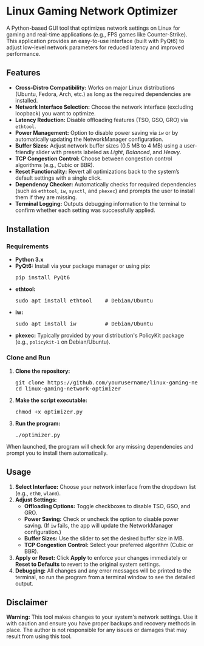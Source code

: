   <h1>Linux Gaming Network Optimizer</h1>
  <p>
    A Python-based GUI tool that optimizes network settings on Linux for gaming and real-time applications (e.g., FPS games like Counter-Strike). This application provides an easy-to-use interface (built with PyQt6) to adjust low-level network parameters for reduced latency and improved performance.
  </p>

  <h2>Features</h2>
  <ul>
    <li><strong>Cross-Distro Compatibility:</strong> Works on major Linux distributions (Ubuntu, Fedora, Arch, etc.) as long as the required dependencies are installed.</li>
    <li><strong>Network Interface Selection:</strong> Choose the network interface (excluding loopback) you want to optimize.</li>
    <li><strong>Latency Reduction:</strong> Disable offloading features (TSO, GSO, GRO) via <code>ethtool</code>.</li>
    <li><strong>Power Management:</strong> Option to disable power saving via <code>iw</code> or by automatically updating the NetworkManager configuration.</li>
    <li><strong>Buffer Sizes:</strong> Adjust network buffer sizes (0.5 MB to 4 MB) using a user-friendly slider with presets labeled as <em>Light</em>, <em>Balanced</em>, and <em>Heavy</em>.</li>
    <li><strong>TCP Congestion Control:</strong> Choose between congestion control algorithms (e.g., Cubic or BBR).</li>
    <li><strong>Reset Functionality:</strong> Revert all optimizations back to the system’s default settings with a single click.</li>
    <li><strong>Dependency Checker:</strong> Automatically checks for required dependencies (such as <code>ethtool</code>, <code>iw</code>, <code>sysctl</code>, and <code>pkexec</code>) and prompts the user to install them if they are missing.</li>
    <li><strong>Terminal Logging:</strong> Outputs debugging information to the terminal to confirm whether each setting was successfully applied.</li>
  </ul>

  <h2>Installation</h2>
  <h3>Requirements</h3>
  <ul>
    <li><strong>Python 3.x</strong></li>
    <li>
      <strong>PyQt6:</strong> Install via your package manager or using pip:
      <pre>pip install PyQt6</pre>
    </li>
    <li>
      <strong>ethtool:</strong>
      <pre>sudo apt install ethtool    # Debian/Ubuntu</pre>
    </li>
    <li>
      <strong>iw:</strong>
      <pre>sudo apt install iw         # Debian/Ubuntu</pre>
    </li>
    <li>
      <strong>pkexec:</strong> Typically provided by your distribution's PolicyKit package (e.g., <code>policykit-1</code> on Debian/Ubuntu).
    </li>
  </ul>

  <h3>Clone and Run</h3>
  <ol>
    <li>
      <strong>Clone the repository:</strong>
      <pre>git clone https://github.com/yourusername/linux-gaming-network-optimizer.git
cd linux-gaming-network-optimizer</pre>
    </li>
    <li>
      <strong>Make the script executable:</strong>
      <pre>chmod +x optimizer.py</pre>
    </li>
    <li>
      <strong>Run the program:</strong>
      <pre>./optimizer.py</pre>
    </li>
  </ol>
  <p>
    When launched, the program will check for any missing dependencies and prompt you to install them automatically.
  </p>

  <h2>Usage</h2>
  <ol>
    <li>
      <strong>Select Interface:</strong> Choose your network interface from the dropdown list (e.g., <code>eth0</code>, <code>wlan0</code>).
    </li>
    <li>
      <strong>Adjust Settings:</strong>
      <ul>
        <li><strong>Offloading Options:</strong> Toggle checkboxes to disable TSO, GSO, and GRO.</li>
        <li><strong>Power Saving:</strong> Check or uncheck the option to disable power saving. (If <code>iw</code> fails, the app will update the NetworkManager configuration.)</li>
        <li><strong>Buffer Sizes:</strong> Use the slider to set the desired buffer size in MB.</li>
        <li><strong>TCP Congestion Control:</strong> Select your preferred algorithm (Cubic or BBR).</li>
      </ul>
    </li>
    <li>
      <strong>Apply or Reset:</strong> Click <strong>Apply</strong> to enforce your changes immediately or <strong>Reset to Defaults</strong> to revert to the original system settings.
    </li>
    <li>
      <strong>Debugging:</strong> All changes and any error messages will be printed to the terminal, so run the program from a terminal window to see the detailed output.
    </li>
  </ol>

  <h2>Disclaimer</h2>
  <p>
    <strong>Warning:</strong> This tool makes changes to your system's network settings. Use it with caution and ensure you have proper backups and recovery methods in place. The author is not responsible for any issues or damages that may result from using this tool.
  </p>
</body>
</html>
